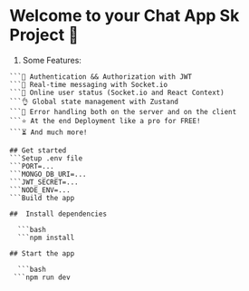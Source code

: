 # Welcome to your Chat App Sk Project 👋
1. Some Features:
 ```🌟 Tech stack: MERN + Socket.io + TailwindCSS + Daisy UI
 ```🎃 Authentication && Authorization with JWT
 ```👾 Real-time messaging with Socket.io
 ```🚀 Online user status (Socket.io and React Context)
 ```👌 Global state management with Zustand
 ```🐞 Error handling both on the server and on the client
 ```⭐ At the end Deployment like a pro for FREE!
 ```⏳ And much more!

## Get started
 ```Setup .env file
 ```PORT=...
 ```MONGO_DB_URI=...
 ```JWT_SECRET=...
 ```NODE_ENV=...
 ```Build the app

##  Install dependencies

   ```bash
   ```npm install
   
## Start the app

   ```bash
  ```npm run dev

